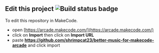  ## Edit this project ![Build status badge](https://github.com/shrimpcat23/better-music-for-makecode-arcade/workflows/MakeCode/badge.svg)

To edit this repository in MakeCode.

* open [https://arcade.makecode.com/](https://arcade.makecode.com/)
* click on **Import** then click on **Import URL**
* paste **https://github.com/shrimpcat23/better-music-for-makecode-arcade** and click import
